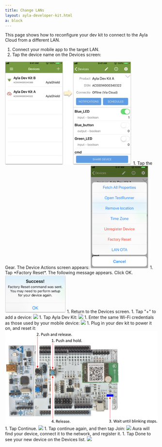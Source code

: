 ```yaml
---
title: Change LANs
layout: ayla-developer-kit.html
a: block
---
```


This page shows how to reconfigure your dev kit to connect to the Ayla Cloud from a different LAN.

1. Connect your mobile app to the target LAN.
1. Tap the device name on the Devices screen:
<img src="aura-devices-device-offline.png" height="340">
1. Tap the Gear. The Device Actions screen appears:
<img src="aura-device-actions.png" height="340">
1. Tap *Factory Reset*. The following message appears. Click OK.
<img src="aura-factory-reset-success.png" width="200">
1. Return to the Devices screen.
1. Tap "+" to add a device:
<img src="/getting-started/ayla-developer-kit/add-device.png" width="192">
1. Tap Ayla Dev Kit:
<img src="/getting-started/ayla-developer-kit/ayla-dev-kit.png" width="192">
1. Enter the same Wi-Fi credentials as those used by your mobile device:
<img src="/getting-started/ayla-developer-kit/wi-fi-credentials.png" width="192">
1. Plug in your dev kit to power it on, and reset it:
<img src="reset.png" width="600">
1. Tap Continue.
<img src="/getting-started/ayla-developer-kit/continue.png" width="192">
1. Tap continue again, and then tap Join:
<img src="/getting-started/ayla-developer-kit/plug-in.png" height="340">
Aura will find your device, connect it to the network, and register it.
1. Tap Done to see your new device on the Devices list.
<img src="/getting-started/ayla-developer-kit/aura-003.png" height="340">